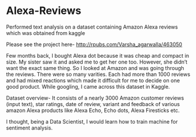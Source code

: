 # Alexa-Reviews
Performed text analysis on a dataset containing Amazon Alexa reviews which was obtained from kaggle

Please see the project here- http://rpubs.com/Varsha_agarwalla/463050

Few months back, I bought Alexa dot because it was cheap and compact in size. My sister saw it and asked me to get her one too. However, she didn’t want the exact same thing. So I looked at Amazon and was going through the reviews. There were so many varities. Each had more than 1000 reviews and had mixed reactions which made it difficult for me to decide on one good product. While googling, I came across this dataset in Kaggle.

Dataset overview- It consists of a nearly 3000 Amazon customer reviews (input text), star ratings, date of review, variant and feedback of various amazon Alexa products like Alexa Echo, Echo dots, Alexa Firesticks etc.

I thought, being a Data Scientist, I would learn how to train machine for sentiment analysis.
